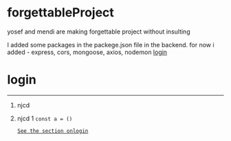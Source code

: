 # forgettableProject
yosef and mendi are making forgettable project without insulting

I added some packages in the packege.json file in the backend. for now i added - express, cors, mongoose, axios, nodemon 
[login](#login)


 # login
 --------

 1. njcd
 2. njcd
    1 `const a = ()`

    [`See the section onlogin`](#login)
